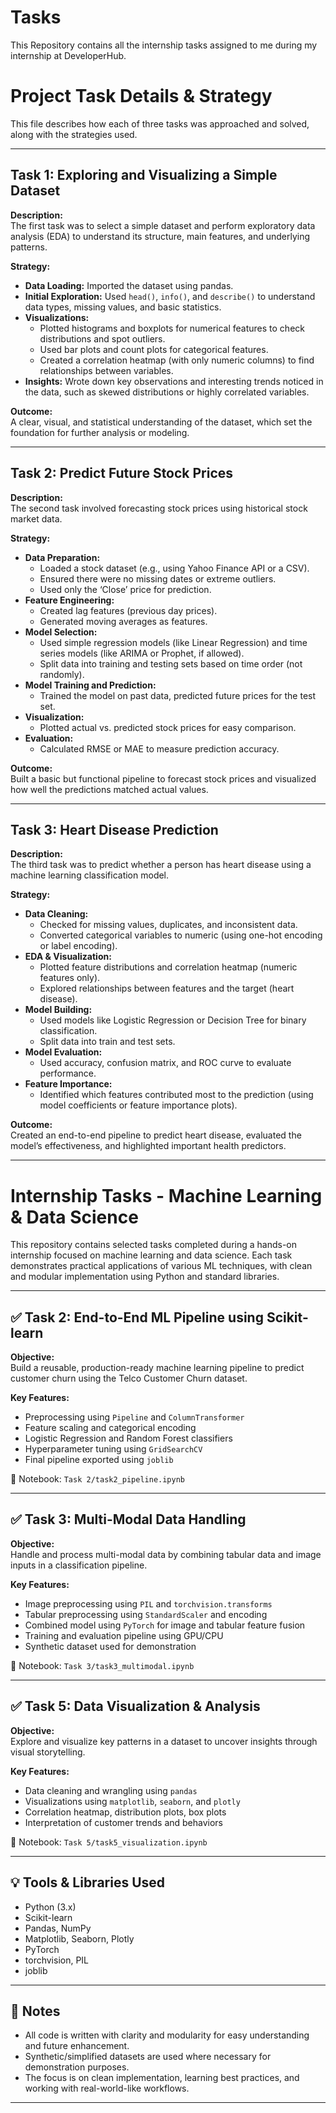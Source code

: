 # Tasks
This Repository contains all the internship tasks assigned to me during  my internship at DeveloperHub.

# Project Task Details & Strategy

This file describes how each of three tasks was approached and solved, along with the strategies used.

---

## **Task 1: Exploring and Visualizing a Simple Dataset**

**Description:**  
The first task was to select a simple dataset and perform exploratory data analysis (EDA) to understand its structure, main features, and underlying patterns.

**Strategy:**  
- **Data Loading:** Imported the dataset using pandas.
- **Initial Exploration:** Used `head()`, `info()`, and `describe()` to understand data types, missing values, and basic statistics.
- **Visualizations:**
  - Plotted histograms and boxplots for numerical features to check distributions and spot outliers.
  - Used bar plots and count plots for categorical features.
  - Created a correlation heatmap (with only numeric columns) to find relationships between variables.
- **Insights:** Wrote down key observations and interesting trends noticed in the data, such as skewed distributions or highly correlated variables.

**Outcome:**  
A clear, visual, and statistical understanding of the dataset, which set the foundation for further analysis or modeling.

---

## **Task 2: Predict Future Stock Prices**

**Description:**  
The second task involved forecasting stock prices using historical stock market data.

**Strategy:**  
- **Data Preparation:**  
  - Loaded a stock dataset (e.g., using Yahoo Finance API or a CSV).
  - Ensured there were no missing dates or extreme outliers.
  - Used only the ‘Close’ price for prediction.
- **Feature Engineering:**  
  - Created lag features (previous day prices).
  - Generated moving averages as features.
- **Model Selection:**  
  - Used simple regression models (like Linear Regression) and time series models (like ARIMA or Prophet, if allowed).
  - Split data into training and testing sets based on time order (not randomly).
- **Model Training and Prediction:**  
  - Trained the model on past data, predicted future prices for the test set.
- **Visualization:**  
  - Plotted actual vs. predicted stock prices for easy comparison.
- **Evaluation:**  
  - Calculated RMSE or MAE to measure prediction accuracy.

**Outcome:**  
Built a basic but functional pipeline to forecast stock prices and visualized how well the predictions matched actual values.

---

## **Task 3: Heart Disease Prediction**

**Description:**  
The third task was to predict whether a person has heart disease using a machine learning classification model.

**Strategy:**  
- **Data Cleaning:**  
  - Checked for missing values, duplicates, and inconsistent data.
  - Converted categorical variables to numeric (using one-hot encoding or label encoding).
- **EDA & Visualization:**  
  - Plotted feature distributions and correlation heatmap (numeric features only).
  - Explored relationships between features and the target (heart disease).
- **Model Building:**  
  - Used models like Logistic Regression or Decision Tree for binary classification.
  - Split data into train and test sets.
- **Model Evaluation:**  
  - Used accuracy, confusion matrix, and ROC curve to evaluate performance.
- **Feature Importance:**  
  - Identified which features contributed most to the prediction (using model coefficients or feature importance plots).

**Outcome:**  
Created an end-to-end pipeline to predict heart disease, evaluated the model’s effectiveness, and highlighted important health predictors.

---
# Internship Tasks - Machine Learning & Data Science

This repository contains selected tasks completed during a hands-on internship focused on machine learning and data science. Each task demonstrates practical applications of various ML techniques, with clean and modular implementation using Python and standard libraries.

---

## ✅ Task 2: End-to-End ML Pipeline using Scikit-learn

**Objective:**  
Build a reusable, production-ready machine learning pipeline to predict customer churn using the Telco Customer Churn dataset.

**Key Features:**
- Preprocessing using `Pipeline` and `ColumnTransformer`
- Feature scaling and categorical encoding
- Logistic Regression and Random Forest classifiers
- Hyperparameter tuning using `GridSearchCV`
- Final pipeline exported using `joblib`

📁 Notebook: `Task 2/task2_pipeline.ipynb`

---

## ✅ Task 3: Multi-Modal Data Handling

**Objective:**  
Handle and process multi-modal data by combining tabular data and image inputs in a classification pipeline.

**Key Features:**
- Image preprocessing using `PIL` and `torchvision.transforms`
- Tabular preprocessing using `StandardScaler` and encoding
- Combined model using `PyTorch` for image and tabular feature fusion
- Training and evaluation pipeline using GPU/CPU
- Synthetic dataset used for demonstration

📁 Notebook: `Task 3/task3_multimodal.ipynb`

---

## ✅ Task 5: Data Visualization & Analysis

**Objective:**  
Explore and visualize key patterns in a dataset to uncover insights through visual storytelling.

**Key Features:**
- Data cleaning and wrangling using `pandas`
- Visualizations using `matplotlib`, `seaborn`, and `plotly`
- Correlation heatmap, distribution plots, box plots
- Interpretation of customer trends and behaviors

📁 Notebook: `Task 5/task5_visualization.ipynb`

---

## 💡 Tools & Libraries Used

- Python (3.x)
- Scikit-learn
- Pandas, NumPy
- Matplotlib, Seaborn, Plotly
- PyTorch
- torchvision, PIL
- joblib

---

## 📌 Notes

- All code is written with clarity and modularity for easy understanding and future enhancement.
- Synthetic/simplified datasets are used where necessary for demonstration purposes.
- The focus is on clean implementation, learning best practices, and working with real-world-like workflows.

---


